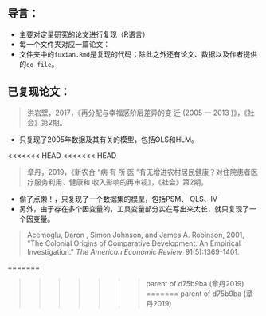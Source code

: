 ## 导言：

- 主要对定量研究的论文进行复现（R语言）
- 每一个文件夹对应一篇论文：
- 文件夹中的`fuxian.Rmd`是复现的代码；除此之外还有论文、数据以及作者提供的`do file`。

## 已复现论文：

> 洪岩壁，2017，《再分配与幸福感阶层差异的变 迁 (2005 — 2013 )》，《社会》第2期。

- 只复现了2005年数据及其有关的模型，包括OLS和HLM。

<<<<<<< HEAD
<<<<<<< HEAD
> 章丹，2019，《新农合 “病 有 所 医 ”有无增进农村居民健康？对住院患者医疗服务利用、健康和 收入影响的再审视》，《社会》第2期。

- 偷了点懒！，只复现了一个数据集的模型，包括PSM、 OLS、IV
- 另外，由于存在多个因变量的，工具变量部分实在写出来太长，就只复现了一个因变量。

> Acemoglu, Daron , Simon Johnson, and James A. Robinson, 2001, "The Colonial Origins of Comparative Development: An Empirical Investigation." *The American Economic Review.* 91(5):1369-1401.

=======
>>>>>>> parent of d75b9ba (章丹2019)
=======
>>>>>>> parent of d75b9ba (章丹2019)
